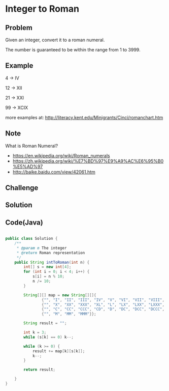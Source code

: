 Integer to Roman
===


Problem
-------

Given an integer, convert it to a roman numeral.

The number is guaranteed to be within the range from 1 to 3999.

Example
-------

4 -> IV

12 -> XII

21 -> XXI

99 -> XCIX

more examples at: http://literacy.kent.edu/Minigrants/Cinci/romanchart.htm



Note
---------

What is Roman Numeral?

- https://en.wikipedia.org/wiki/Roman_numerals
- https://zh.wikipedia.org/wiki/%E7%BD%97%E9%A9%AC%E6%95%B0%E5%AD%97
- http://baike.baidu.com/view/42061.htm


Challenge
---------

Solution
--------



Code(Java)
----------

```java

public class Solution {
    /**
     * @param n The integer
     * @return Roman representation
     */
    public String intToRoman(int n) {
        int[] s = new int[4];
        for (int i = 0; i < 4; i++) {
            s[i] = n % 10;
            n /= 10;
        }

        String[][] map = new String[][]{
                {"", "I", "II", "III", "IV", "V", "VI", "VII", "VIII", "IX"},
                {"", "X", "XX", "XXX", "XL", "L", "LX", "LXX", "LXXX", "XC"},
                {"", "C", "CC", "CCC", "CD", "D", "DC", "DCC", "DCCC", "CM"},
                {"", "M", "MM", "MMM"}};

        String result = "";

        int k = 3;
        while (s[k] == 0) k--;

        while (k >= 0) {
            result += map[k][s[k]];
            k--;
        }

        return result;

    }
}
```